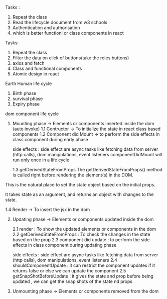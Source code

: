 Tasks :

1. Repeat the class
2. Read the lifecycle document from w3 schools
3. Authentication and authorisation
4. which is better functionl or class components in react

Tasks:

1. Repeat the class
2. Filter the data on click of buttons(take the roles buttons)
3. axios and fetch
4. Class and functional components
5. Atomic design in react

Earth
Human life cycle

1. Birth phase
2. survival phase
3. Expiry phase

dom
component life cycle

1. Mounting phase -> Elements or components inserted inside the dom
   (auto invoke)
   1.1 Contructor -> To initialize the state in react class based components
   1.2 Component did Mount -> to perform the side effects in class component during early phase

   side effects : side effect are async tasks like fetching data from server (http calls), dom manipulations, event listeners
   componentDidMount will run only once in a life cycle

   1.3 getDerivedStateFromProps
   The getDerivedStateFromProps() method is called right before rendering the element(s) in the DOM.

This is the natural place to set the state object based on the initial props.

It takes state as an argument, and returns an object with changes to the state.

1.4 Render -> To insert the jsx in the dom

2. Updating phase -> Elements or components updated inside the dom

   2.1 render : To show the updated elements or components in the dom
   2.2 getDerivedStateFromProps : To check the changes in the state based on the prop
   2.3 component did update :
   to perform the side effects in class component during updating phase

   side effects : side effect are async tasks like fetching data from server (http calls), dom manipulations, event listeners
   2.4 shouldComponentUpdate : it can restrict the component updates if it returns false
   or else we can update the component
   2.5 getSnapShotBeforeUpdate : it gives the state and prop before being updated
   , we can get the snap shots of the state nd props

3. Unmounting phase -> Elements or components removed from the dom
